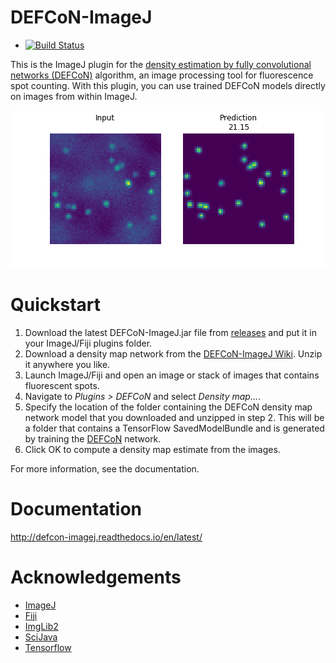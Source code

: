 # DEFCoN-ImageJ

- [![Build Status](https://travis-ci.org/LEB-EPFL/DEFCoN-ImageJ.svg?branch=master)](https://travis-ci.org/LEB-EPFL/DEFCoN-ImageJ)

This is the ImageJ plugin for the [density estimation by fully
convolutional networks (DEFCoN)](https://github.com/LEB-EPFL/DEFCoN)
algorithm, an image processing tool for fluorescence spot
counting. With this plugin, you can use trained DEFCoN models directly
on images from within ImageJ.

![](docs/_images/density_map.png)

# Quickstart

1. Download the latest DEFCoN-ImageJ.jar file from
   [releases](https://github.com/LEB-EPFL/DEFCoN-ImageJ/releases) and
   put it in your ImageJ/Fiji plugins folder.
2. Download a density map network from the [DEFCoN-ImageJ
   Wiki](https://github.com/LEB-EPFL/DEFCoN-ImageJ/wiki). Unzip it
   anywhere you like.
3. Launch ImageJ/Fiji and open an image or stack of images that
   contains fluorescent spots.
4. Navigate to *Plugins > DEFCoN* and select *Density map...*.
5. Specify the location of the folder containing the DEFCoN density
   map network model that you downloaded and unzipped in step 2. This
   will be a folder that contains a TensorFlow SavedModelBundle and is
   generated by training the
   [DEFCoN](https://github.com/LEB-EPFL/DEFCoN) network.
6. Click OK to compute a density map estimate from the images.

For more information, see the documentation.

# Documentation

http://defcon-imagej.readthedocs.io/en/latest/

# Acknowledgements

- [ImageJ](http://imagej.net/ImageJ2)
- [Fiji](http://fiji.sc/)
- [ImgLib2](http://imglib2.net/)
- [SciJava](http://scijava.org/)
- [Tensorflow](https://www.tensorflow.org/)


